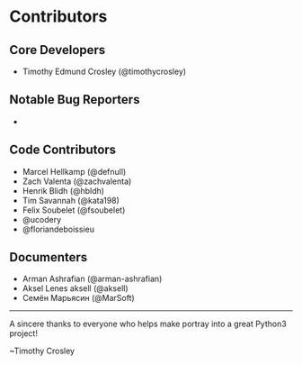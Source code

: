 Contributors
===================

## Core Developers
- Timothy Edmund Crosley (@timothycrosley)

## Notable Bug Reporters
-

## Code Contributors
- Marcel Hellkamp (@defnull)
- Zach Valenta (@zachvalenta)
- Henrik Blidh (@hbldh)
- Tim Savannah (@kata198)
- Felix Soubelet (@fsoubelet)
- @ucodery
- @floriandeboissieu

## Documenters
- Arman Ashrafian (@arman-ashrafian)
- Aksel Lenes aksell (@aksell)
- Семён Марьясин (@MarSoft)

--------------------------------------------

A sincere thanks to everyone who helps make portray into a great Python3 project!

~Timothy Crosley
